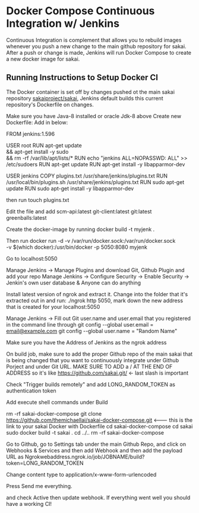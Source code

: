 Docker Compose Continuous Integration w/ Jenkins
============================

Continuous Integration is complement that allows you to rebuild images whenever you push a new change to the main github repository for sakai. After a push or change is made, Jenkins will run Docker Compose to create a new docker image for sakai.

Running Instructions to Setup Docker CI
----------------------------------------------
The Docker container is set off by changes pushed ot the main sakai repository 
[sakaiproject/sakai](https://github.com/sakaiproject/sakai), Jenkins default builds this current repository's Dockerfile on changes.



Make sure you have Java-8 installed or oracle Jdk-8 above
Create new Dockerfile: Add in below:

FROM jenkins:1.596
 
USER root
RUN apt-get update \
      && apt-get install -y sudo \
      && rm -rf /var/lib/apt/lists/*
RUN echo "jenkins ALL=NOPASSWD: ALL" >> /etc/sudoers
RUN apt-get update
RUN apt-get install -y libapparmor-dev
 
USER jenkins
COPY plugins.txt /usr/share/jenkins/plugins.txt
RUN /usr/local/bin/plugins.sh /usr/share/jenkins/plugins.txt
RUN sudo apt-get update
RUN sudo apt-get install -y libapparmor-dev


then run touch plugins.txt

Edit the file and add 
scm-api:latest
git-client:latest
git:latest
greenballs:latest

Create the docker-image by running 
docker build -t myjenk .

Then run 
docker run -d -v /var/run/docker.sock:/var/run/docker.sock \
                -v $(which docker):/usr/bin/docker -p 5050:8080 myjenk

Go to localhost:5050

Manage Jenkins -> Manage Plugins and download Git, Github Plugin and add your repo
Manage Jenkins -> Configure Security -> Enable Security -> Jenkin's own user database & Anyone can do anything

Install latest version of ngrok and extract it. Change into the folder that it's extracted out in and run:
./ngrok http 5050, mark down the new address that is created for your localhost:5050

Manage Jenkins -> Fill out Git user.name and user.email that you registered in the command line through 
git config --global user.email = email@example.com
git config --global user.name = "Random Name"

Make sure you have the Address of Jenkins as the ngrok address 

On build job, make sure to add the proper Github repo of the main sakai that is being changed that you want to continuously integrate under Github Porject and under Git URL. MAKE SURE TO ADD a / AT THE END OF ADDRESS so it's like https://github.com/sakai.git/ <- last slash is important

Check "Trigger builds remotely" and add LONG_RANDOM_TOKEN as authentication token

Add execute shell commands under Build

rm -rf sakai-docker-compose
git clone https://github.com/themichaellai/sakai-docker-compose.git <--- this is the link to your sakai Docker with Dockerfile
cd sakai-docker-compose
cd sakai
sudo docker build -t sakai .
cd ../..
rm -rf sakai-docker-compose

Go to Github, go to Settings tab under the main Github Repo, and click on Webhooks & Services and then add Webhook and then add the payload URL as Ngrokwebaddress.ngrok.io/job/JOBNAME/build?token=LONG_RANDOM_TOKEN

Change content type to application/x-www-form-urlencoded

Press Send me everything.

and check Active then update webhook. If everything went well you should have a working CI!
